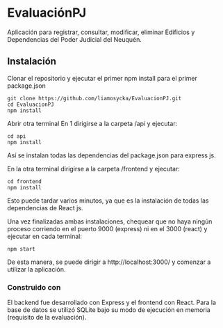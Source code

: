 
# EvaluaciónPJ 

Aplicación para registrar, consultar, modificar, eliminar Edificios y Dependencias del Poder Judicial del Neuquén.

## Instalación

Clonar el repositorio y ejecutar el primer npm install para el primer package.json

```shell
git clone https://github.com/liamosycka/EvaluacionPJ.git
cd EvaluacionPJ
npm install
```

Abrir otra terminal
En 1 dirigirse a la carpeta /api y ejecutar:

```shell
cd api
npm install
```
Así se instalan todas las dependencias del package.json para express js.

En la otra terminal dirigirse a la carpeta /frontend y ejecutar:

```shell
cd frontend
npm install
```

Esto puede tardar varios minutos, ya que es la instalación de todas las dependencias de React js.

Una vez finalizadas ambas instalaciones, chequear que no haya ningún proceso corriendo en el puerto 9000 (express) ni en el 3000 (react) y ejecutar en cada terminal:

```shell
npm start
```
De esta manera, se puede dirigir a http://localhost:3000/ y comenzar a utilizar la aplicación.


### Construido con
El backend fue desarrollado con Express y el frontend con React. Para la base de datos se utilizó SQLite bajo su modo de ejecución en memoria (requisito de la evaluación).

